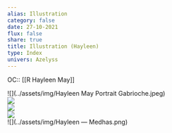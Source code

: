 ```yaml
---
alias: Illustration
category: false
date: 27-10-2021
flux: false
share: true
title: Illustration (Hayleen)
type: Index
univers: Azelyss
---
```


OC:: [[R Hayleen May]]  
    
![](../assets/img/Hayleen May Portrait Gabrioche.jpeg)  
![](https://lh6.googleusercontent.com/rzSmM8e1pxHowh8iu74khSmuoa1aaWspZbHY3vq9qcfUGrrlylAMLqHMvY84lkailKvWQvIgPYr_hQh4Ac4f6Bx0Xgmp-cY-fevxSDHrHXel8o3AiBEQhCup5jIklBDg_1RNxV_I)  
  ![](https://lh5.googleusercontent.com/YGkLl1TAv5q7Z5DXwwNlFJwuAjUUVv217w6Nd9uygb-fkhd4GZkXiqC25wy5Ehpr7tW1rwqiZlnLGaNL7vFiKgMflX-ILFLfJv2Dk0J8ImFEimxJs0ufmTOJX44LiddjGQdGSsdM)  
  ![](../assets/img/Hayleen.png)  
![](../assets/img/Hayleen — Medhas.png)